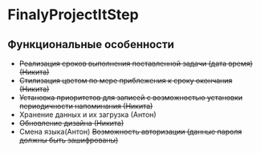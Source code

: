 # FinalyProjectItStep

## Функциональные особенности

- ~~Реализация сроков выполнения поставленной задачи (дата время) (Никита)~~
- ~~Стилизация цветом по мере приблежения к сроку окончания (Никита)~~
- ~~Установка приоритетов для записей с возможностью установки периодичности напоминания (Никита)~~
- Хранение данных и их загрузка (Антон)
- ~~Обновление дизайна (Никита)~~
- Смена языка(Антон)
~~Возможность авторизации (данные пароля должны быть зашифрованы)~~